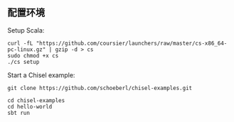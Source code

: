 
## 配置环境

Setup Scala:

```
curl -fL "https://github.com/coursier/launchers/raw/master/cs-x86_64-pc-linux.gz" | gzip -d > cs
sudo chmod +x cs
./cs setup
```


Start a Chisel example:

```
git clone https://github.com/schoeberl/chisel-examples.git

cd chisel-examples
cd hello-world
sbt run
```